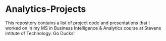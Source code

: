 # Analytics-Projects
This repository contains a list of project code and presentations that I worked on in my MS in Business Intelligence & Analytics course at Stevens Intitute of Technology. Go Ducks!
